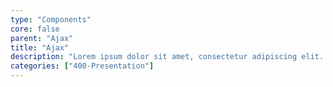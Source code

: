 ```yaml
---
type: "Components"
core: false
parent: "Ajax"
title: "Ajax"
description: "Lorem ipsum dolor sit amet, consectetur adipiscing elit. Nunc tempus laoreet leo sit amet iaculis."
categories: ["400-Presentation"]
---
```

